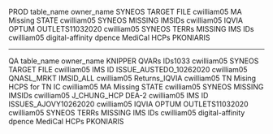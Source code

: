 






PROD
table_name	owner_name
SYNEOS TARGET FILE	cwilliam05
MA Missing STATE	cwilliam05
SYNEOS MISSING IMSIDs	cwilliam05
IQVIA OPTUM OUTLETS11032020	cwilliam05
SYNEOS TERRs MISSING IMS IDs	cwilliam05
digital-affinity	dpence
MediCal HCPs	PKONIARIS


---
QA 
table_name	owner_name
KNIPPER QVARs IDs1033	cwilliam05
SYNEOS TARGET FILE	cwilliam05
IMS ID ISSUE_AUSTEDO_10262020	cwilliam05
QNASL_MRKT IMSID_ALL	cwilliam05
Returns_IQVIA 	cwilliam05
TN Mising HCPS for TN IC	cwilliam05
MA Missing STATE	cwilliam05
SYNEOS MISSING IMSIDs	cwilliam05
J_CHUNG_HCP DEA-2	cwilliam05
IMS ID ISSUES_AJOVY10262020	cwilliam05
IQVIA OPTUM OUTLETS11032020	cwilliam05
SYNEOS TERRs MISSING IMS IDs	cwilliam05
digital-affinity	dpence
MediCal HCPs	PKONIARIS
